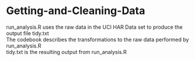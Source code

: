 # Getting-and-Cleaning-Data
run_analysis.R uses the raw data in the UCI HAR Data set to produce the output file tidy.txt</br>
The codebook describes the transformations to the raw data performed by run_analysis.R</br>
tidy.txt is the resulting output from run_analysis.R
